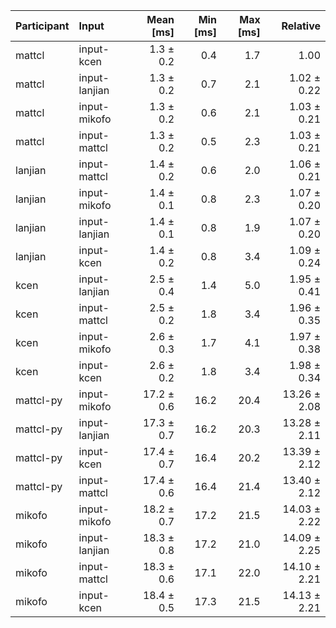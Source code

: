 | Participant | Input | Mean [ms] | Min [ms] | Max [ms] | Relative |
|:---|:---|---:|---:|---:|---:|
| mattcl | input-kcen | 1.3 ± 0.2 | 0.4 | 1.7 | 1.00 |
| mattcl | input-lanjian | 1.3 ± 0.2 | 0.7 | 2.1 | 1.02 ± 0.22 |
| mattcl | input-mikofo | 1.3 ± 0.2 | 0.6 | 2.1 | 1.03 ± 0.21 |
| mattcl | input-mattcl | 1.3 ± 0.2 | 0.5 | 2.3 | 1.03 ± 0.21 |
| lanjian | input-mattcl | 1.4 ± 0.2 | 0.6 | 2.0 | 1.06 ± 0.21 |
| lanjian | input-mikofo | 1.4 ± 0.1 | 0.8 | 2.3 | 1.07 ± 0.20 |
| lanjian | input-lanjian | 1.4 ± 0.1 | 0.8 | 1.9 | 1.07 ± 0.20 |
| lanjian | input-kcen | 1.4 ± 0.2 | 0.8 | 3.4 | 1.09 ± 0.24 |
| kcen | input-lanjian | 2.5 ± 0.4 | 1.4 | 5.0 | 1.95 ± 0.41 |
| kcen | input-mattcl | 2.5 ± 0.2 | 1.8 | 3.4 | 1.96 ± 0.35 |
| kcen | input-mikofo | 2.6 ± 0.3 | 1.7 | 4.1 | 1.97 ± 0.38 |
| kcen | input-kcen | 2.6 ± 0.2 | 1.8 | 3.4 | 1.98 ± 0.34 |
| mattcl-py | input-mikofo | 17.2 ± 0.6 | 16.2 | 20.4 | 13.26 ± 2.08 |
| mattcl-py | input-lanjian | 17.3 ± 0.7 | 16.2 | 20.3 | 13.28 ± 2.11 |
| mattcl-py | input-kcen | 17.4 ± 0.7 | 16.4 | 20.2 | 13.39 ± 2.12 |
| mattcl-py | input-mattcl | 17.4 ± 0.6 | 16.4 | 21.4 | 13.40 ± 2.12 |
| mikofo | input-mikofo | 18.2 ± 0.7 | 17.2 | 21.5 | 14.03 ± 2.22 |
| mikofo | input-lanjian | 18.3 ± 0.8 | 17.2 | 21.0 | 14.09 ± 2.25 |
| mikofo | input-mattcl | 18.3 ± 0.6 | 17.1 | 22.0 | 14.10 ± 2.21 |
| mikofo | input-kcen | 18.4 ± 0.5 | 17.3 | 21.5 | 14.13 ± 2.21 |
